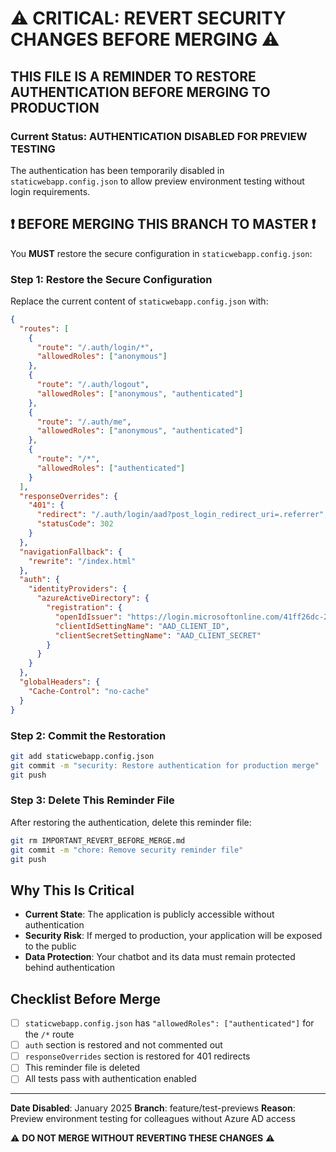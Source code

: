 # ⚠️ CRITICAL: REVERT SECURITY CHANGES BEFORE MERGING ⚠️

## THIS FILE IS A REMINDER TO RESTORE AUTHENTICATION BEFORE MERGING TO PRODUCTION

### Current Status: AUTHENTICATION DISABLED FOR PREVIEW TESTING

The authentication has been temporarily disabled in `staticwebapp.config.json` to allow preview environment testing without login requirements.

## ❗ BEFORE MERGING THIS BRANCH TO MASTER ❗

You **MUST** restore the secure configuration in `staticwebapp.config.json`:

### Step 1: Restore the Secure Configuration

Replace the current content of `staticwebapp.config.json` with:

```json
{
  "routes": [
    {
      "route": "/.auth/login/*",
      "allowedRoles": ["anonymous"]
    },
    {
      "route": "/.auth/logout",
      "allowedRoles": ["anonymous", "authenticated"]
    },
    {
      "route": "/.auth/me",
      "allowedRoles": ["anonymous", "authenticated"]
    },
    {
      "route": "/*",
      "allowedRoles": ["authenticated"]
    }
  ],
  "responseOverrides": {
    "401": {
      "redirect": "/.auth/login/aad?post_login_redirect_uri=.referrer",
      "statusCode": 302
    }
  },
  "navigationFallback": {
    "rewrite": "/index.html"
  },
  "auth": {
    "identityProviders": {
      "azureActiveDirectory": {
        "registration": {
          "openIdIssuer": "https://login.microsoftonline.com/41ff26dc-250f-4b13-8981-739be8610c21/v2.0",
          "clientIdSettingName": "AAD_CLIENT_ID",
          "clientSecretSettingName": "AAD_CLIENT_SECRET"
        }
      }
    }
  },
  "globalHeaders": {
    "Cache-Control": "no-cache"
  }
}
```

### Step 2: Commit the Restoration

```bash
git add staticwebapp.config.json
git commit -m "security: Restore authentication for production merge"
git push
```

### Step 3: Delete This Reminder File

After restoring the authentication, delete this reminder file:

```bash
git rm IMPORTANT_REVERT_BEFORE_MERGE.md
git commit -m "chore: Remove security reminder file"
git push
```

## Why This Is Critical

- **Current State**: The application is publicly accessible without authentication
- **Security Risk**: If merged to production, your application will be exposed to the public
- **Data Protection**: Your chatbot and its data must remain protected behind authentication

## Checklist Before Merge

- [ ] `staticwebapp.config.json` has `"allowedRoles": ["authenticated"]` for the `/*` route
- [ ] `auth` section is restored and not commented out
- [ ] `responseOverrides` section is restored for 401 redirects
- [ ] This reminder file is deleted
- [ ] All tests pass with authentication enabled

---

**Date Disabled**: January 2025
**Branch**: feature/test-previews
**Reason**: Preview environment testing for colleagues without Azure AD access

⚠️ **DO NOT MERGE WITHOUT REVERTING THESE CHANGES** ⚠️